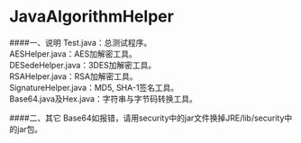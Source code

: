 JavaAlgorithmHelper
================================

####一、说明
Test.java：总测试程序。  
AESHelper.java：AES加解密工具。  
DESedeHelper.java：3DES加解密工具。  
RSAHelper.java：RSA加解密工具。  
SignatureHelper.java：MD5, SHA-1签名工具。  
Base64.java及Hex.java：字符串与字节码转换工具。  

####二、其它
Base64如报错，请用security中的jar文件换掉JRE/lib/security中的jar包。  
